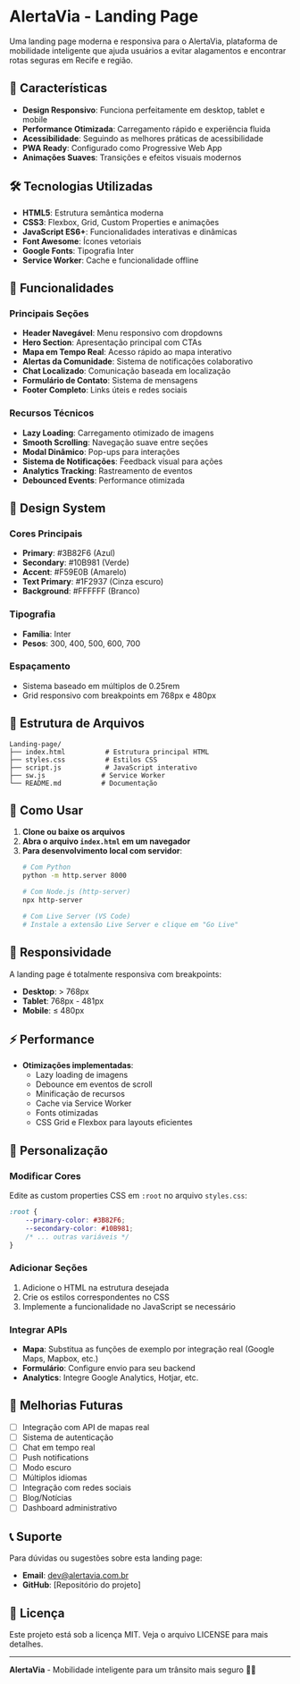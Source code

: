 # AlertaVia - Landing Page

Uma landing page moderna e responsiva para o AlertaVia, plataforma de mobilidade inteligente que ajuda usuários a evitar alagamentos e encontrar rotas seguras em Recife e região.

## 🚀 Características

- **Design Responsivo**: Funciona perfeitamente em desktop, tablet e mobile
- **Performance Otimizada**: Carregamento rápido e experiência fluida
- **Acessibilidade**: Seguindo as melhores práticas de acessibilidade
- **PWA Ready**: Configurado como Progressive Web App
- **Animações Suaves**: Transições e efeitos visuais modernos

## 🛠️ Tecnologias Utilizadas

- **HTML5**: Estrutura semântica moderna
- **CSS3**: Flexbox, Grid, Custom Properties e animações
- **JavaScript ES6+**: Funcionalidades interativas e dinâmicas
- **Font Awesome**: Ícones vetoriais
- **Google Fonts**: Tipografia Inter
- **Service Worker**: Cache e funcionalidade offline

## 📱 Funcionalidades

### Principais Seções
- **Header Navegável**: Menu responsivo com dropdowns
- **Hero Section**: Apresentação principal com CTAs
- **Mapa em Tempo Real**: Acesso rápido ao mapa interativo
- **Alertas da Comunidade**: Sistema de notificações colaborativo
- **Chat Localizado**: Comunicação baseada em localização
- **Formulário de Contato**: Sistema de mensagens
- **Footer Completo**: Links úteis e redes sociais

### Recursos Técnicos
- **Lazy Loading**: Carregamento otimizado de imagens
- **Smooth Scrolling**: Navegação suave entre seções
- **Modal Dinâmico**: Pop-ups para interações
- **Sistema de Notificações**: Feedback visual para ações
- **Analytics Tracking**: Rastreamento de eventos
- **Debounced Events**: Performance otimizada

## 🎨 Design System

### Cores Principais
- **Primary**: #3B82F6 (Azul)
- **Secondary**: #10B981 (Verde)
- **Accent**: #F59E0B (Amarelo)
- **Text Primary**: #1F2937 (Cinza escuro)
- **Background**: #FFFFFF (Branco)

### Tipografia
- **Família**: Inter
- **Pesos**: 300, 400, 500, 600, 700

### Espaçamento
- Sistema baseado em múltiplos de 0.25rem
- Grid responsivo com breakpoints em 768px e 480px

## 📁 Estrutura de Arquivos

```
Landing-page/
├── index.html          # Estrutura principal HTML
├── styles.css          # Estilos CSS
├── script.js           # JavaScript interativo
├── sw.js              # Service Worker
└── README.md          # Documentação
```

## 🚀 Como Usar

1. **Clone ou baixe os arquivos**
2. **Abra o arquivo `index.html` em um navegador**
3. **Para desenvolvimento local com servidor**:
   ```bash
   # Com Python
   python -m http.server 8000
   
   # Com Node.js (http-server)
   npx http-server
   
   # Com Live Server (VS Code)
   # Instale a extensão Live Server e clique em "Go Live"
   ```

## 📱 Responsividade

A landing page é totalmente responsiva com breakpoints:
- **Desktop**: > 768px
- **Tablet**: 768px - 481px
- **Mobile**: ≤ 480px

## ⚡ Performance

- **Otimizações implementadas**:
  - Lazy loading de imagens
  - Debounce em eventos de scroll
  - Minificação de recursos
  - Cache via Service Worker
  - Fonts otimizadas
  - CSS Grid e Flexbox para layouts eficientes

## 🔧 Personalização

### Modificar Cores
Edite as custom properties CSS em `:root` no arquivo `styles.css`:

```css
:root {
    --primary-color: #3B82F6;
    --secondary-color: #10B981;
    /* ... outras variáveis */
}
```

### Adicionar Seções
1. Adicione o HTML na estrutura desejada
2. Crie os estilos correspondentes no CSS
3. Implemente a funcionalidade no JavaScript se necessário

### Integrar APIs
- **Mapa**: Substitua as funções de exemplo por integração real (Google Maps, Mapbox, etc.)
- **Formulário**: Configure envio para seu backend
- **Analytics**: Integre Google Analytics, Hotjar, etc.

## 🌟 Melhorias Futuras

- [ ] Integração com API de mapas real
- [ ] Sistema de autenticação
- [ ] Chat em tempo real
- [ ] Push notifications
- [ ] Modo escuro
- [ ] Múltiplos idiomas
- [ ] Integração com redes sociais
- [ ] Blog/Notícias
- [ ] Dashboard administrativo

## 📞 Suporte

Para dúvidas ou sugestões sobre esta landing page:
- **Email**: dev@alertavia.com.br
- **GitHub**: [Repositório do projeto]

## 📄 Licença

Este projeto está sob a licença MIT. Veja o arquivo LICENSE para mais detalhes.

---

**AlertaVia** - Mobilidade inteligente para um trânsito mais seguro 🚗💙
